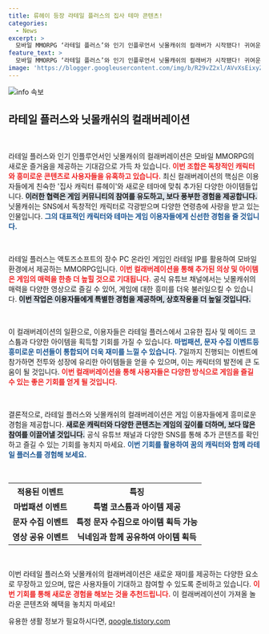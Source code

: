 ```yaml
---
title: 류헤이 등장 라테일 플러스의 집사 테마 콘텐츠!
categories:
  - News
excerpt: >
  모바일 MMORPG ‘라테일 플러스’와 인기 인플루언서 닛몰캐쉬의 컬래버가 시작됐다! 귀여운 집사 캐릭터 류헤이와 함께하는 다채로운 이벤트로 색다른 재미를 만끽하세요!
feature_text: >
  모바일 MMORPG ‘라테일 플러스’와 인기 인플루언서 닛몰캐쉬의 컬래버가 시작됐다! 귀여운 집사 캐릭터 류헤이와 함께하는 다채로운 이벤트로 색다른 재미를 만끽하세요!
image: 'https://blogger.googleusercontent.com/img/b/R29vZ2xl/AVvXsEixyZcFfHzMRdzZMjFBmAUKJYCLCGyLL1o632UiGVXcaFdKo_bkvkuCioo0uUKlGfBVcT3P84aROyZIXSBEx3Aw5nCQ3pTgDom1WDC4m8eifvWiAmWEEVb4x6G_l8C0QH225ldMjyaFvpxGEBGNO37VmDTDMHGhJPq73UglMfDca1-0aw/s1600/blogspot.png'
---
```


<p><img src="https://blogger.googleusercontent.com/img/b/R29vZ2xl/AVvXsEixyZcFfHzMRdzZMjFBmAUKJYCLCGyLL1o632UiGVXcaFdKo_bkvkuCioo0uUKlGfBVcT3P84aROyZIXSBEx3Aw5nCQ3pTgDom1WDC4m8eifvWiAmWEEVb4x6G_l8C0QH225ldMjyaFvpxGEBGNO37VmDTDMHGhJPq73UglMfDca1-0aw/s1600/blogspot.png" alt="info 속보" /></p>

<h2 data-ke-size="size26">라테일 플러스와 닛몰캐쉬의 컬래버레이션</h2>

<p data-ke-size="size16">&nbsp;</p>

<p>라테일 플러스와 인기 인플루언서인 닛몰캐쉬의 컬래버레이션은 모바일 MMORPG의 새로운 즐거움을 제공하는 기대감으로 가득 차 있습니다. <b><span style="color: #ee2323;">이번 조합은 독창적인 캐릭터와 흥미로운 콘텐츠로 사용자들을 유혹하고 있습니다.</span></b> 최신 컬래버레이션의 핵심은 이용자들에게 친숙한 '집사 캐릭터 류헤이'와 새로운 테마에 맞춰 추가된 다양한 아이템들입니다. <b><span style="background-color: #21538527;">이러한 협력은 게임 커뮤니티의 참여를 유도하고, 보다 풍부한 경험을 제공합니다.</span></b> 닛몰캐쉬는 SNS에서 독창적인 캐릭터로 각광받으며 다양한 연령층에 사랑을 받고 있는 인물입니다. <b><span style="color: #1a5490;">그의 대표적인 캐릭터와 테마는 게임 이용자들에게 신선한 경험을 줄 것입니다.</span></b></p>

<p data-ke-size="size16">&nbsp;</p>

<p>라테일 플러스는 액토즈소프트의 장수 PC 온라인 게임인 라테일 IP를 활용하여 모바일 환경에서 제공하는 MMORPG입니다. <b><span style="color: #ee2323;">이번 컬래버레이션을 통해 추가된 의상 및 아이템은 게임의 매력을 한층 더 높힐 것으로 기대됩니다.</span></b> 공식 유튜브 채널에서는 닛몰캐쉬의 매력을 다양한 영상으로 즐길 수 있어, 게임에 대한 흥미를 더욱 불러일으킬 수 있습니다. <b><span style="background-color: #21538527;">이번 작업은 이용자들에게 특별한 경험을 제공하며, 상호작용을 더 높일 것입니다.</span></b></p>

<p data-ke-size="size16">&nbsp;</p>

<p>이 컬래버레이션의 일환으로, 이용자들은 라테일 플러스에서 고유한 집사 및 메이드 코스튬과 다양한 아이템을 획득할 기회를 가질 수 있습니다. <b><span style="color: #1a5490;">마법패션, 문자 수집 이벤트등 흥미로운 미션들이 통합되어 더욱 재미를 느낄 수 있습니다.</span></b> 7일까지 진행되는 이벤트에 참가하면 전투와 성장에 유리한 아이템들을 얻을 수 있으며, 이는 캐릭터의 발전에 큰 도움이 될 것입니다. <b><span style="color: #ee2323;">이번 컬래버레이션을 통해 사용자들은 다양한 방식으로 게임을 즐길 수 있는 좋은 기회를 얻게 될 것입니다.</span></b></p>

<p data-ke-size="size16">&nbsp;</p>

<p>결론적으로, 라테일 플러스와 닛몰캐쉬의 컬래버레이션은 게임 이용자들에게 흥미로운 경험을 제공합니다. <b><span style="background-color: #21538527;">새로운 캐릭터와 다양한 콘텐츠는 게임의 깊이를 더하며, 보다 많은 참여를 이끌어낼 것입니다.</span></b> 공식 유튜브 채널과 다양한 SNS를 통해 추가 콘텐츠를 확인하고 즐길 수 있는 기회를 놓치지 마세요. <b><span style="color: #1a5490;">이번 기회를 활용하여 꿈의 캐릭터와 함께 라테일 플러스를 경험해 보세요.</span></b></p>

<p data-ke-size="size16">&nbsp;</p>

<table style="width: 100%; border-collapse: collapse;">
  <tr>
    <th style="text-align: center; height: 25px;">적용된 이벤트</th>
    <th style="text-align: center; height: 25px;">특징</th>
  </tr>
  <tr>
    <td style="text-align: center; height: 17px;"><b>마법패션 이벤트</b></td>
    <td style="text-align: center; height: 17px;"><b>특별 코스튬과 아이템 제공</b></td>
  </tr>
  <tr>
    <td style="text-align: center; height: 17px;"><b>문자 수집 이벤트</b></td>
    <td style="text-align: center; height: 17px;"><b>특정 문자 수집으로 아이템 획득 가능</b></td>
  </tr>
  <tr>
    <td style="text-align: center; height: 17px;"><b>영상 공유 이벤트</b></td>
    <td style="text-align: center; height: 17px;"><b>닉네임과 함께 공유하여 아이템 획득</b></td>
  </tr>
</table>

<p data-ke-size="size16">&nbsp;</p>

<p>이번 라테일 플러스와 닛몰캐쉬의 컬래버레이션은 새로운 재미를 제공하는 다양한 요소로 무장하고 있으며, 많은 사용자들이 기대하고 참여할 수 있도록 준비하고 있습니다. <b><span style="color: #ee2323;">이번 기회를 통해 새로운 경험을 해보는 것을 추천드립니다.</span></b> 이 컬래버레이션이 가져올 놀라운 콘텐츠와 혜택을 놓치지 마세요!</p>
유용한 생활 정보가 필요하시다면, <a href="https://qoogle.tistory.com" rel="dofollow">qoogle.tistory.com</a>


